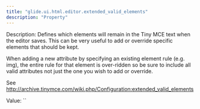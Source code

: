 ```yaml
---
title: "glide.ui.html.editor.extended_valid_elements"
description: "Property"
---
```


Description: Defines which elements will remain in the Tiny MCE text when the editor saves. This can be very useful to add or override specific elements that should be kept.

When adding a new attribute by specifying an existing element rule (e.g. img), the entire rule for that element is over-ridden so be sure to include all valid attributes not just the one you wish to add or override.

See http://archive.tinymce.com/wiki.php/Configuration:extended_valid_elements

Value: ``
